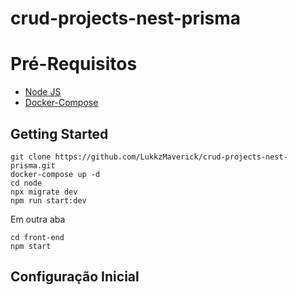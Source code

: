 # crud-projects-nest-prisma

# Pré-Requisitos

 - [Node JS](https://nodejs.org/en/)
 - [Docker-Compose](https://docs.docker.com/compose/install/)

## Getting Started

    git clone https://github.com/LukkzMaverick/crud-projects-nest-prisma.git
    docker-compose up -d  
    cd node
    npx migrate dev
    npm run start:dev
    
Em outra aba
    
    cd front-end
    npm start
    

## Configuração Inicial
